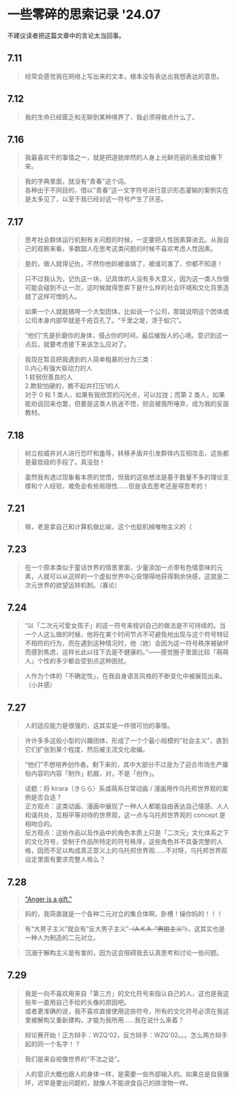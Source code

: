# 一些零碎的思索记录 '24.07

<notice>不建议读者把这篇文章中的言论太当回事。</notice>

## 7.11

> 经常会感觉我在网络上写出来的文本，根本没有表达出我想表达的意思。

## 7.12

> 我的生命已经匮乏和无聊到某种境界了，我必须得做点什么了。

## 7.16

> 我最喜欢干的事情之一，就是把道貌岸然的人身上光鲜亮丽的表皮给撕下来。

> 我的字典里面，就没有"青春"这个词。<br>
各种出于不同目的，借以"青春"这一文字符号进行意识形态灌输的案例实在是太多见了，以至于我已经对这一符号产生了厌恶。

## 7.17

> 思考社会群体运行机制有关问题的时候，一定要把人性因素算进去。从我自己的观察来看，多数国人在思考这类问题的时候不喜欢考虑人性因素。

> 是的，做人就得记仇，不然你他妈被谁搞了，被谁坑害了，你都不知道！

> 只不过我认为，记仇这一块，记具体的人没有多大意义，因为这一类人你很可能会碰到不止一次，这时候就得思索下是什么样的社会环境和文化背景造就了这样可憎的人。

> 如果一个人就能搞垮一个大型团体，比如说一个公司，那就说明这个团体或公司本身内部早就是千疮百孔了。“千里之堤，溃于蚁穴”。

> “他们”先是折磨你的身体，侵占你的时间，最后摧毁人的心境。意识到这一点后，就要考虑接下来该怎么应对了。

> 我现在暂且把我遇到的人简单粗暴的分为三类：<br>
0.内心有强大驱动力的人<br>
1.软弱但善良的人<br>
2.欺软怕硬的，瞧不起并打压1的人<br>
对于 0 和 1 类人，如果有我欣赏的闪光点，可以拉拢；而第 2 类人，如果能劝说回来也罢，但要是这类人执迷不悟，则会被我所唾弃，成为我的反面教材。

## 7.18

> 树立权威并对人进行恐吓和羞辱，转移矛盾并引发群体内互相攻击，这些都是最低级的手段了。真没劲！

> 虽然我有透过现象看本质的觉悟，但我的这些想法是基于数量不多的理论支撑和个人经验，难免会有些局限性……但是该去思考还是得思考的！

## 7.21

> 嘛，老是拿自己和计算机做比喻，这个也挺机械唯物主义的（

## 7.23

> 在一个原本类似于童话世界的情景里面，少量添加一点带有色情意味的元素，人就可以从这样的一个虚拟世界中心安理得地获得剩余快感，这就是二次元世界的欲望运转机制。（暴论）

## 7.24

> “以「二次元可爱女孩子」的这一符号来规训自己的做法是不可持续的。当一个人这么做的时候，他将在某个时间节点不可避免地出现与这个符号特征不相符的行为，而在遇到这种情况时，他（她）会因为这一符号秩序被破坏而感到焦虑，这样长此以往下去是不健康的。”——感觉圈子里面比较「萌萌人」个性的多少都会受到点这种困扰。

> 人作为个体的「不确定性」，在我自身语言风格的不断变化中被展现出来。（小并感）

## 7.27

> 人的适应能力是很强的，这其实是一件很可怕的事情。

> 许许多多这般小型的兴趣团体，形成了一个个最小规模的“社会主义”，直到它们扩张到某个程度，然后被主流文化收编。

> “他们”不想培养创作者。剩下来的，其中大部分不过是为了迎合市场生产庸俗内容的内容「制作」机器，对，不是「创作」。

> 话题：将 kirara（きらら）系或萌系日常动画 / 漫画用作乌托邦世界观的案例是否合适？<br>
正方观点：这类动画、漫画中展现了一种人人都能自由表达自己情感、人人和谐共处，互相平等对待的世界观，这一点与乌托邦世界观的 concept 是相吻合的。<br>
反方观点：这些作品以及作品中的角色本质上只是「二次元」文化体系之下的文化符号，受制于作品所特定的符号秩序，这些角色并不具备完整的人格，因而不足以构成真正意义上的乌托邦世界观……不对呀，乌托邦世界观设定里面有要求完整人格么？

## 7.28

> ["Anger is a gift."](https://music.163.com/#/song?id=18831026)

> 妈的，我简直就是一个各种二元对立的集合体啊，卧槽！操你妈的！！！

> 有“大男子主义”就会有“反大男子主义”~~（A.K.A. “男娘主义”）~~，这其实也是一种人为制造的二元对立。

> 沉溺于解构主义是有害的，因为这会阻碍我去认真思考和讨论一些问题。

## 7.29

> 我是一向不喜欢用来自「第三方」的文化符号来指认自己的人，这也是我这些年一直用自己手绘的头像的原因吧。<br>
或者更准确的说，我不喜欢直接使用这些符号，所有的文化符号必须在我这里被解构又重新建构，才能为我所用……我在说什么来着？

> 辩论赛开始！正方辩手：WZQ'02，反方辩手：WZQ'02。。。怎么两方辩手起的同一个名字！？

> 我们是来自视像世界的“不法之徒”。

> 人的意识大概也跟人的身体一样，是需要一些外部输入的。如果总是自我循环，迟早是要出问题的，就像人不能进食自己的排泄物一样。